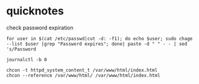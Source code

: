 # quicknotes

check password expiration
```
for user in $(cat /etc/passwd|cut -d: -f1); do echo $user; sudo chage --list $user |grep "Password expires"; done| paste -d " " - - | sed 's/Password
```

```
journalctl -b 0

```

```
chcon -t httpd_system_content_t /var/www/html/index.html
chcon --reference /var/www/html/ /var/www/html/index.html
```

